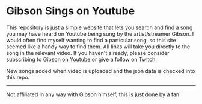 # Gibson Sings on Youtube

This repository is just a simple website that lets you search and find a song you may have heard on Youtube being sung by the artist/streamer Gibson.
I would often find myself wanting to find a particular song, so this site seemed like a handy way to find them. All links will take you directly to the song 
in the relevant video. If you haven't already, please consider subscribing to [Gibson on Youtube](https://www.youtube.com/c/GoreGibsonGaming) or give a follow
on [Twitch](https://www.twitch.tv/gibson).

New songs added when video is uploaded and the json data is checked into this repo. 





---
Not affiliated in any way with Gibson himself, this is just done by a fan.
